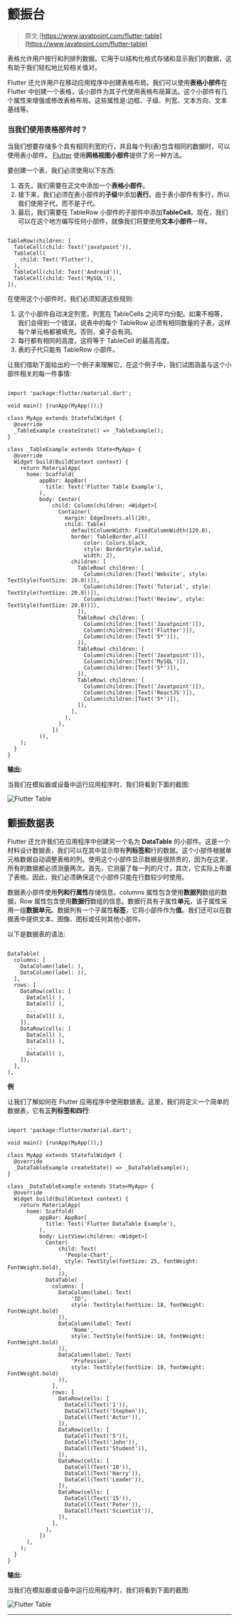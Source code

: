# 颤振台

> 原文:[https://www.javatpoint.com/flutter-table](https://www.javatpoint.com/flutter-table)

表格允许用户按行和列排列数据。它用于以结构化格式存储和显示我们的数据，这有助于我们轻松地比较相关值对。

Flutter 还允许用户在移动应用程序中创建表格布局。我们可以使用**表格小部件**在 Flutter 中创建一个表格，该小部件为其子代使用表格布局算法。这个小部件有几个属性来增强或修改表格布局。这些属性是:边框、子级、列宽、文本方向、文本基线等。

### 当我们使用表格部件时？

当我们想要存储多个具有相同列宽的行，并且每个列(表)包含相同的数据时，可以使用表小部件。 [Flutter](https://www.javatpoint.com/flutter) 使用**网格视图小部件**提供了另一种方法。

要创建一个表，我们必须使用以下东西:

1.  首先，我们需要在正文中添加一个**表格小部件**。
2.  接下来，我们必须在表小部件的**子级**中添加**表行**。由于表小部件有多行，所以我们使用子代，而不是子代。
3.  最后，我们需要在 TableRow 小部件的子部件中添加**TableCell**。现在，我们可以在这个地方编写任何小部件，就像我们将要使用**文本小部件**一样。

```

TableRow(children: [
  TableCell(child: Text('javatpoint')),
  TableCell(
    child: Text('Flutter'),
  ),
  TableCell(child: Text('Android')),
  TableCell(child: Text('MySQL')),
]),

```

在使用这个小部件时，我们必须知道这些规则:

1.  这个小部件自动决定列宽，列宽在 TableCells 之间平均分配。如果不相等，我们会得到一个错误，说表中的每个 TableRow 必须有相同数量的子表，这样每个单元格都被填充。否则，桌子会有洞。
2.  每行都有相同的高度，这将等于 TableCell 的最高高度。
3.  表的子代只能有 TableRow 小部件。

让我们借助下面给出的一个例子来理解它，在这个例子中，我们试图涵盖与这个小部件相关的每一件事情:

```

import 'package:flutter/material.dart';

void main() {runApp(MyApp());}

class MyApp extends StatefulWidget {
  @override
  _TableExample createState() => _TableExample();
}

class _TableExample extends State<MyApp> {
  @override
  Widget build(BuildContext context) {
    return MaterialApp(
      home: Scaffold(
          appBar: AppBar(
            title: Text('Flutter Table Example'),
          ),
          body: Center(
              child: Column(children: <Widget>[
                Container(
                  margin: EdgeInsets.all(20),
                  child: Table(
                    defaultColumnWidth: FixedColumnWidth(120.0),
                    border: TableBorder.all(
                        color: Colors.black,
                        style: BorderStyle.solid,
                        width: 2),
                    children: [
                      TableRow( children: [
                        Column(children:[Text('Website', style: TextStyle(fontSize: 20.0))]),
                        Column(children:[Text('Tutorial', style: TextStyle(fontSize: 20.0))]),
                        Column(children:[Text('Review', style: TextStyle(fontSize: 20.0))]),
                      ]),
                      TableRow( children: [
                        Column(children:[Text('Javatpoint')]),
                        Column(children:[Text('Flutter')]),
                        Column(children:[Text('5*')]),
                      ]),
                      TableRow( children: [
                        Column(children:[Text('Javatpoint')]),
                        Column(children:[Text('MySQL')]),
                        Column(children:[Text('5*')]),
                      ]),
                      TableRow( children: [
                        Column(children:[Text('Javatpoint')]),
                        Column(children:[Text('ReactJS')]),
                        Column(children:[Text('5*')]),
                      ]),
                    ],
                  ),
                ),
              ])
          )),
    );
  }
}

```

**输出:**

当我们在模拟器或设备中运行应用程序时，我们将看到下面的截图:

![Flutter Table](../Images/43ad8712c1966409049bc798a403c825.png)

## 颤振数据表

Flutter 还允许我们在应用程序中创建另一个名为 **DataTable** 的小部件。这是一个材料设计数据表，我们可以在其中显示带有**列标签和**行的数据。这个小部件根据单元格数据自动调整表格的列。使用这个小部件显示数据是很昂贵的，因为在这里，所有的数据都必须测量两次。首先，它测量了每一列的尺寸，其次，它实际上布置了表格。因此，我们必须确保这个小部件只能在行数较少时使用。

数据表小部件使用**列和行属性**存储信息。columns 属性包含使用**数据列**数组的数据，Row 属性包含使用**数据行**数组的信息。数据行具有子属性**单元**，该子属性采用一组**数据单元**。数据列有一个子属性**标签**，它将小部件作为**值**。我们还可以在数据表中提供文本、图像、图标或任何其他小部件。

以下是数据表的语法:

```

DataTable(
  columns: [
    DataColumn(label: ),
    DataColumn(label: )),
  ],
  rows: [
    DataRow(cells: [
      DataCell( ),
      DataCell( ),
      ...
      DataCell( ),
    ]),
    DataRow(cells: [
      DataCell( ),
      DataCell( ),
      ...
      DataCell( ),
    ]),
  ],
),

```

**例**

让我们了解如何在 Flutter 应用程序中使用数据表。这里，我们将定义一个简单的数据表，它有**三列标签和四行**:

```

import 'package:flutter/material.dart';

void main() {runApp(MyApp());}

class MyApp extends StatefulWidget {
  @override
  _DataTableExample createState() => _DataTableExample();
}

class _DataTableExample extends State<MyApp> {
  @override
  Widget build(BuildContext context) {
    return MaterialApp(
      home: Scaffold(
          appBar: AppBar(
            title: Text('Flutter DataTable Example'),
          ),
          body: ListView(children: <Widget>[
            Center(
                child: Text(
                  'People-Chart',
                  style: TextStyle(fontSize: 25, fontWeight: FontWeight.bold),
                )),
            DataTable(
              columns: [
                DataColumn(label: Text(
                    'ID',
                    style: TextStyle(fontSize: 18, fontWeight: FontWeight.bold)
                )),
                DataColumn(label: Text(
                    'Name',
                    style: TextStyle(fontSize: 18, fontWeight: FontWeight.bold)
                )),
                DataColumn(label: Text(
                    'Profession',
                    style: TextStyle(fontSize: 18, fontWeight: FontWeight.bold)
                )),
              ],
              rows: [
                DataRow(cells: [
                  DataCell(Text('1')),
                  DataCell(Text('Stephen')),
                  DataCell(Text('Actor')),
                ]),
                DataRow(cells: [
                  DataCell(Text('5')),
                  DataCell(Text('John')),
                  DataCell(Text('Student')),
                ]),
                DataRow(cells: [
                  DataCell(Text('10')),
                  DataCell(Text('Harry')),
                  DataCell(Text('Leader')),
                ]),
                DataRow(cells: [
                  DataCell(Text('15')),
                  DataCell(Text('Peter')),
                  DataCell(Text('Scientist')),
                ]),
              ],
            ),
          ])
      ),
    );
  }
}

```

**输出:**

当我们在模拟器或设备中运行应用程序时，我们将看到下面的截图:

![Flutter Table](../Images/f57b3ea63ecb5019f9fe55684e2df0ac.png)

* * *